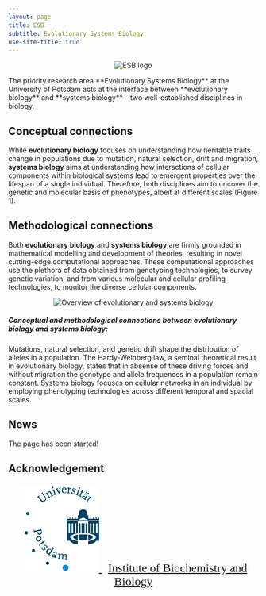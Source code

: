 ```yaml
---
layout: page
title: ESB
subtitle: Evolutionary Systems Biology
use-site-title: true
---
```

<p align='center'>
	<img src="../img/esb-logo.png" alt='ESB logo' height="200px">
</p>
The priority research area **Evolutionary Systems Biology** at the University
of Potsdam acts at the interface between **evolutionary biology** and 
**systems biology** – two well-established disciplines in biology.

## Conceptual connections

While **evolutionary biology** focuses on understanding how heritable traits
 change in populations due to mutation, natural selection, drift and migration,
   **systems biology** aims at understanding how interactions of cellular
   components within biological systems lead to emergent properties over the
   lifespan of a single individual. Therefore, both disciplines aim to
   uncover the genetic and molecular basis of phenotypes, albeit at different
   scales (Figure 1).

## Methodological connections

Both **evolutionary biology** and **systems biology** are firmly grounded
in mathematical modelling and development of theories, resulting in novel
cutting-edge computational approaches. These computational approaches use
the plethora of data obtained from genotyping technologies, to survey genetic
variation, and from various molecular and cellular profiling technologies,
to monitor the diverse cellular components.

<p align='center'>
	<img src="../img/Figure-evolutionary-systems-biology.png" alt='Overview of evolutionary and systems biology'>
</p>

##### Conceptual and methodological connections between evolutionary biology and systems biology:

 Mutations, natural selection, and genetic drift shape the distribution of alleles in a population. 
The Hardy-Weinberg law, a seminal theoretical result in evolutionary biology, states that in absense of 
these driving forces and without migration the genotype and allele frequences in a population remain constant. 
Systems biology focuses on cellular networks in an individual by employing phenotyping technologies 
across different temporal and spacial scales.

## News
The page has been started!

## Acknowledgement
<font size="5" face="Liberation Serif" >
<p align='center'>
	<a href="https://www.uni-potsdam.de/en/university-of-potsdam" title="to the Uni-Homepage" target="_top">
			<img src="img/up-logo-math-2.png" alt="Logo Institute of Biochemistry and Biology">
	</a>
	&nbsp;		
	<a href="https://www.uni-potsdam.de/en/ibb/" title="to the homepage of Institute of Biochemistry and Biology">
		 Institute of Biochemistry and Biology 
	</a>
</p>
</font >	
